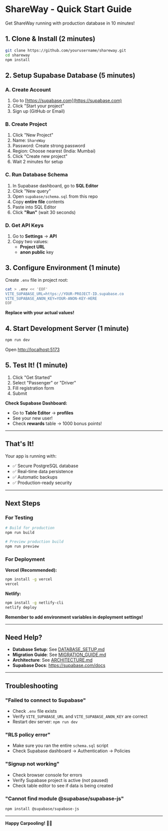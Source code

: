 # ShareWay - Quick Start Guide

Get ShareWay running with production database in 10 minutes!

## 1. Clone & Install (2 minutes)

```bash
git clone https://github.com/yourusername/shareway.git
cd shareway
npm install
```

## 2. Setup Supabase Database (5 minutes)

### A. Create Account
1. Go to [https://supabase.com](https://supabase.com)
2. Click "Start your project"
3. Sign up (GitHub or Email)

### B. Create Project
1. Click "New Project"
2. Name: `ShareWay`
3. Password: Create strong password
4. Region: Choose nearest (India: Mumbai)
5. Click "Create new project"
6. Wait 2 minutes for setup

### C. Run Database Schema
1. In Supabase dashboard, go to **SQL Editor**
2. Click "New query"
3. Open `supabase/schema.sql` from this repo
4. Copy **entire file** contents
5. Paste into SQL Editor
6. Click **"Run"** (wait 30 seconds)

### D. Get API Keys
1. Go to **Settings** → **API**
2. Copy two values:
   - **Project URL** 
   - **anon public** key

## 3. Configure Environment (1 minute)

Create `.env` file in project root:

```bash
cat > .env << 'EOF'
VITE_SUPABASE_URL=https://YOUR-PROJECT-ID.supabase.co
VITE_SUPABASE_ANON_KEY=YOUR-ANON-KEY-HERE
EOF
```

**Replace with your actual values!**

## 4. Start Development Server (1 minute)

```bash
npm run dev
```

Open [http://localhost:5173](http://localhost:5173)

## 5. Test It! (1 minute)

1. Click "Get Started"
2. Select "Passenger" or "Driver"
3. Fill registration form
4. Submit

**Check Supabase Dashboard:**
- Go to **Table Editor** → **profiles**
- See your new user!
- Check **rewards** table → 1000 bonus points!

---

## That's It!

Your app is running with:
- ✅ Secure PostgreSQL database
- ✅ Real-time data persistence
- ✅ Automatic backups
- ✅ Production-ready security

---

## Next Steps

### For Testing
```bash
# Build for production
npm run build

# Preview production build
npm run preview
```

### For Deployment

**Vercel (Recommended):**
```bash
npm install -g vercel
vercel
```

**Netlify:**
```bash
npm install -g netlify-cli
netlify deploy
```

**Remember to add environment variables in deployment settings!**

---

## Need Help?

- **Database Setup**: See [DATABASE_SETUP.md](./DATABASE_SETUP.md)
- **Migration Guide**: See [MIGRATION_GUIDE.md](./MIGRATION_GUIDE.md)
- **Architecture**: See [ARCHITECTURE.md](./ARCHITECTURE.md)
- **Supabase Docs**: https://supabase.com/docs

---

## Troubleshooting

### "Failed to connect to Supabase"
- Check `.env` file exists
- Verify `VITE_SUPABASE_URL` and `VITE_SUPABASE_ANON_KEY` are correct
- Restart dev server: `npm run dev`

### "RLS policy error"
- Make sure you ran the entire `schema.sql` script
- Check Supabase dashboard → Authentication → Policies

### "Signup not working"
- Check browser console for errors
- Verify Supabase project is active (not paused)
- Check table editor to see if data is being created

### "Cannot find module @supabase/supabase-js"
```bash
npm install @supabase/supabase-js
```

---

**Happy Carpooling!** 🚗💚

